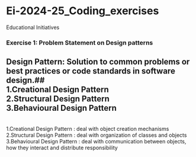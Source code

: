 # Ei-2024-25_Coding_exercises
Educational Initiatives 

### Exercise 1: Problem Statement on Design patterns
Design Pattern:  **Solution to common problems** or **best practices** or **code standards** in software design.##
   <br />1.Creational Design Pattern
   <br />2.Structural Design Pattern
   <br />3.Behavioural Design Pattern
---
<br />1.Creational Design Pattern : deal with object creation mechanisms
<br />2.Structural Design Pattern : deal with organization of classes and objects
<br />3.Behavioural Design Pattern : deal with communication between objects, how they interact and distribute responsibility

